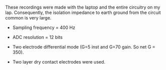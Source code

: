 These recordings were made with the laptop and the entire circuitry on my lap. Consequently, the isolation impedance to earth ground from the circuit common is very large.

- Sampling frequency = 400 Hz
- ADC resolution = 12 bits

- Two electrode differential mode (G=5 inst and G=70 gain. So net G = 350).
- Two layer dry contact electrodes were used.
